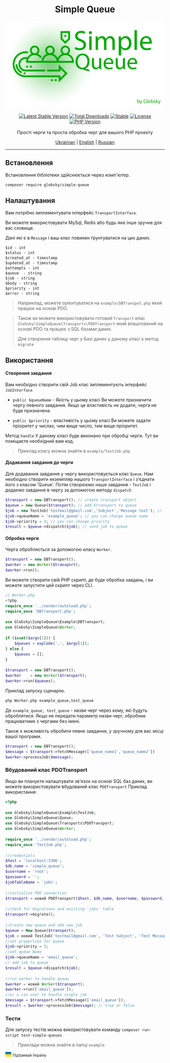 <h1 align="center">Simple Queue</h1>

<img src="logo.png" alt="Simple Queue" />
<p align="center">
<a href="https://packagist.org/packages/glebsky/simple-queue"><img src="https://badgen.net/github/release/glebsky/simplequeue" alt="Latest Stable Version"></a>
<a href="https://packagist.org/packages/glebsky/simple-queue"><img src="https://poser.pugx.org/glebsky/simple-queue/downloads" alt="Total Downloads"></a>
<a href="https://packagist.org/packages/glebsky/simple-queue"><img src="https://poser.pugx.org/glebsky/simple-queue/v/unstable" alt="Stable"></a>
<a href="https://packagist.org/packages/glebsky/simple-queue"><img src="https://poser.pugx.org/glebsky/simple-queue/license" alt="License"></a>
<a href="https://packagist.org/packages/glebsky/simple-queue"><img src="https://badgen.net/packagist/php/glebsky/simple-queue" alt="PHP Version"></a>
<br>
<br>
Прості черги та проста обробка черг для вашого PHP проекту
<p align="center">
    <a href="READMEUA.md">Ukrainian</a> | <a href="../README.md">English</a> | <a href="READMERU.md">Russian</a>
</p>

---
## Встановлення
Встановлення бібліотеки здійснюється через комп'ютер.
```
composer require glebsky/simple-queue
```

## Налаштування

Вам потрібно імплементувати інтерфейс `TransportInterface`.

Ви можете використовувати MySql, Redis або будь-яке інше зручне для вас сховище.

Дані які є в `Message` і ваш клас повинен ґрунтуватися на цих даних.

```shell
$id - int
$status - int
$created_at - timestamp
$updated_at - timestamp 
$attempts - int
$queue  - string
$job - string
$body - string
$priority - int
$error - string
```

> Наприклад, можете орієнтуватися на `example/DBTranspot.php` який працює на основі PDO.

> Також ви можете використовувати готовий `Transport` клас `Glebsky\SimpleQueue\Transports\PDOTransport` який влаштований на основі PDO та працює з SQL базами даних.
>
> Для створення таблиці черг у Базі даних у даному класі є метод `migrate`

## Використання

#### Створення завдання

Вам необхідно створити свій Job клас імплементують інтерфейс `JobInterface`

- `public $queueName` - Якість у цьому класі Ви можете призначити чергу певного завдання. Якщо це властивість
  не додати, черга не буде призначена.

- `public $priority` - властивість у цьому класі Ви можете задати пріоритет у числах, чим вище число, тим вище
  пріоритет.

Метод `handle` У даному класі буде виконано при обробці черги. Тут ви поміщаєте необхідний вам код.

> Приклад класу можна знайти в `example/TestJob.php`

#### Додавання завдання до черги

Для додавання завдання у чергу використовується клас `Queue`. Нам необхідно створити екземпляр нашого `TransportInterface`
і з'єднати його з класом 'Queue'. Потім створюємо наше завдання - `TestJob` і додаємо завдання в чергу за допомогою
методу `dispatch`

```php
$transport = new DBTransport(); // create transport object
$queue = new Queue($transport); // add $transport to queue  
$job = new TestJob('testmail@gmail.com','Subject','Message text'); //  create job
$job->queueName = 'example_queue'; // you can change queue name
$job->priority = 3; // you can change priority
$result = $queue->dispatch($job); // send job to queue
```

#### Обробка черги

Черга обробляється за допомогою класу `Worker`.

```php
$transport = new DBTransport();
$worker = new Worker($transport);
$worker->run();
```

Ви можете створити свій PHP скрипт, де буде обробка завдань, і ви можете запустити цей скрипт через CLI.

```php
// Worker.php
<?php
require_once '../vendor/autoload.php';
require_once 'DBTransport.php';

use Glebsky\SimpleQueue\Example\DBTransport;
use Glebsky\SimpleQueue\Worker;

if (isset($argv[1])) {
    $queues = explode(',', $argv[1]);
} else {
    $queues = [];
}

$transport = new DBTransport();
$worker    = new Worker($transport);
$worker->run($queues);
```

Приклад запуску сценарію.

```sh
php Worker.php example_queue,test_queue
```

Де `example_queue, test_queue` - назви черг через кому, які будуть оброблятися. Якщо не передати
параметр назви черг, обробник працюватиме з чергами без імені.

Також є можливість обробити певне завдання, у зручному для вас місці вашої програми.

```php
$transport = new DBTransport();
$message = $transport->fetchMessage(['queue_name1','queue_name2'])
$worker->processJob($message);
```

### Вбудований клас PDOTransport
Якщо ви плануєте налаштувати зв'язок на основі SQL баз даних, ви можете використовувати вбудований клас `PDOTransport`
Приклад використання:
```php
<?php

use Glebsky\SimpleQueue\Example\TestJob;
use Glebsky\SimpleQueue\Queue;
use Glebsky\SimpleQueue\Transports\PDOTransport;
use Glebsky\SimpleQueue\Worker;

require_once '../vendor/autoload.php';
require_once 'TestJob.php';

//credentials
$host = 'localhost:3306';
$db_name = 'simple_queue';
$username = 'root';
$password = '';
$jobTableName = 'jobs';

//initialize PDO connection
$transport = новий PDOTransport($host, $db_name, $username, $password, $jobTableName);

//check for migrations and existing 'jobs' table
$transport->migrate();

//Create new queue and add new job
$queue = New Queue($transport);
$job = новий TestJob('testmail@gmail.com', 'Test Subject', 'Test Message text');
//set properties for queue
$job->priority = 3;
//set queue Name
$job->queueName = 'email_queue';
// add job to queue
$result = $queue->dispatch($job);

//run worker to handle queue
$worker = новий Worker($transport);
$worker->run(['email_queue']);
//or u can user to handle single job
$message = $transport->fetchMessage(['email_queue']);
$result = $worker->processJob($message); // true or false
```

### Тести
Для запуску тестів можна використовувати команду
`composer run-script test-simple-queues`

> Приклади можна знайти в папці `example`

<img src="uaflag.jpg" alt="UA FLAG" /> <small>Підтримай Україну</small>